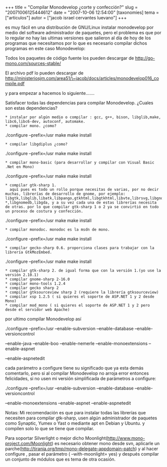 +++
title = "Compilar Monodevelop ¿corte y confección?"
slug = "20071006125444612"
date = "2007-10-06 12:54:00"
[taxonomies]
tema = ["articulos"]
autor = ["jacob israel cervantes luevano"]
+++

es muy fácil en una distribución de GNU/Linux instalar monodevelop por
medio del software administrador de paquetes, pero el problema es que
por lo regular no hay las ultimas versiones que salieron al día de hoy
de los programas que necesitamos por lo que es necesario compilar dichos
programas en este caso Monodevelop:

Todos los paquetes de código fuente los pueden descargar de
<a href="http://go-mono.com/sources-stable/">http://go-mono.com/sources-stable/</a>

El archivo pdf lo pueden descargar de
<a href="http://ministeriosjm.com/area51/~jacob/docs/articles/monodevelop016_compile.pdf">http://ministeriosjm.com/area51/\~jacob/docs/articles/monodevelop016_compile.pdf</a>

y para empezar a hacemos lo siguiente…….

<!-- more -->
Satisfacer todas las dependencias para compilar Monodevelop. ¿Cuales son
estas dependencias?

    * instalar por algún medio o compilar : gcc, g++, bison, libglib,make, libc6,libc6-dev, autoconf, automake.
    * compilar mono. ¿como?

./configure –prefix=/usr make make install

    * compilar libgdiplus ¿como?

./configure –prefix=/usr make make install

    * compilar mono-basic (para desarrollar y compilar con Visual Basic .Net en Mono)

./configure –prefix=/usr make make install

    * compilar gtk-sharp 1.
      aquí pues es todo un rollo porque necesitas de varias, por no decir muchas, librerías de desarrollo de gnome, por ejemplo: libgtk,libglib,libatk,libpango,gtkhtml,libgtkhtml,libvte,librsvg,libgnome-*,libgnomedb,libgda, y a su vez cada una de estas librerías necesita de otras. por lo que compilar gtk-sharp 1 o 2 ya se convirtió en todo un proceso de costura y confección.

./configure –prefix=/usr make make install

    * compilar monodoc. monodoc es la msdn de mono.

./configure –prefix=/usr make make install

    * compilar gecko-sharp 0.6. proporciona clases para trabajar con la librería GtkMozEmbed.

./configure –prefix=/usr make make install

    * compilar gtk-sharp 2. de igual forma que con la versión 1.(yo use la versión 2.10.1)
    * compilar gnome-sharp 2-16.0
    * compilar mono-tools 1.2.4
    * compilar gecko sharp 2
    * compilar gtksourceview sharp 2 (requiere la librería gtksourceview)
    * compilar xsp 1.2.5 ( si quieres el soporte de ASP.NET 1 y 2 desde Mono)
    * compilar mod_mono ( si quieres el soporte de ASP.NET 1 y 2 pero desde el servidor web Apache)

por ultimo compilar Monodevelop así

./configure –prefix=/usr –enable-subversion –enable-database
–enable-versioncontrol

–enable-java –enable-boo –enable-nemerle –enable-monoextensions
–enable-aspnet

–enable-aspnetedit

cada parámetro a configure tiene su significado que ya esta demás
comentarlo, pero si al compilar Monodevelop no arroja error entonces
felicidades, si no usen mi versión simplificada de parámetros a
configure:

./configure –prefix=/usr –enable-subversion –enable-database
–enable-versioncontrol

–enable-monoextensions –enable-aspnet –enable-aspnetedit

Notas: Mi recomendación es que para instalar todas las librerías que
necesiten para compilar gtk-sharp, usen algún administrador de paquetes
como Synaptic, Yumex o Yast o mediante apt en Debian y Ubuntu. y
compilen solo lo que se tiene que compilar.

Para soportar Silverlight o mejor dicho
Moonlight(<a href="http://www.mono-project.com/Moonlight">http://www.mono-project.com/Moonlight</a>)
es necesario obtener mono desde svn, aplicarle un
parche(<a href="http://tirania.org/tmp/mono-delegate-appdomain-patch">http://tirania.org/tmp/mono-delegate-appdomain-patch</a>)
y al hacer configure , pasar el parámetro ( –with-moonlight= yes) y
después compilar un conjunto de módulos que es tema de otra ocasión.

